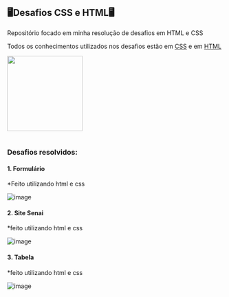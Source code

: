 ## 🖥️Desafios CSS e HTML🖥️

Repositório focado em minha resolução de desafios em HTML e CSS

Todos os conhecimentos utilizados nos desafios estão em [CSS](https://github.com/GustavoRSenai/CSS) e em [HTML](https://github.com/GustavoRSenai/HTML)



<img align="center" height="175" src="https://www.icegif.com/wp-content/uploads/2022/01/icegif-184.gif" />

#


### Desafios resolvidos: ###

#### 1. Formulário

  *Feito utilizando html e css
   
   ![image](https://github.com/user-attachments/assets/d896f651-d65a-4d7d-a436-297cd6d4ed72)

   
#### 2. Site Senai

  *feito utilizando html e css

   ![image](https://github.com/user-attachments/assets/8730e9d1-7fe0-4d59-b668-e0c4aef7141b)

   
#### 3. Tabela

  *feito utilizando html e css

   ![image](https://github.com/user-attachments/assets/253b73e0-d38a-4d49-8798-39fa1ac4caac)


